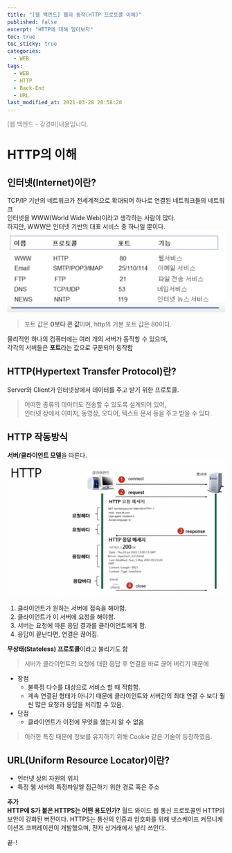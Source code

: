 ```yaml
---
title: "[웹 백엔드] 웹의 동작(HTTP 프로토콜 이해)"
published: false
excerpt: "HTTP에 대해 알아보자"
toc: true
toc_sticky: true
categories:
  - WEB
tags:
  - WEB
  - HTTP
  - Back-End
  - URL
last_modified_at: 2021-03-28 20:58:20
---
```

<span style="color:grey">[웹 백엔드 - 강경미]내용입니다.</span>

# HTTP의 이해

## 인터넷(Internet)이란?
TCP/IP 기반의 네트워크가 전세계적으로 확대되어 하나로 연결된 네트워크들의 네트워크  
인터넷을 WWW(World Wide Web)이라고 생각하는 사람이 많다.  
하지만, WWW은 인터넷 기반의 대표 서비스 중 하나일 뿐이다.  
![이미지](/assets/images/WEB/web2.png)  
> 포트 값은 **0보다 큰 값**이며, http의 기본 포트 값은 80이다.  

물리적인 하나의 컴퓨터에는 여러 개의 서버가 동작할 수 있으며,  
각각의 서버들은 **포트**라는 값으로 구분되어 동작함
  
## HTTP(Hypertext Transfer Protocol)란?
Server와 Client가 인터넷상에서 데이터를 주고 받기 위한 프로토콜.
> 어떠한 종류의 데이터도 전송할 수 있도록 설계되어 있어,  
> 인터넷 상에서 이미지, 동영상, 오디어, 텍스트 문서 등을 주고 받을 수 있다.  

## HTTP 작동방식
**서버/클라이언트 모델**을 따른다. 
![이미지](/assets/images/WEB/web1.png)
1. 클라이언트가 원하는 서버에 접속을 해야함.  
2. 클라이언트가 이 서버에 요청을 해야함.  
3. 서버는 요청에 따른 응답 결과를 클라이언트에게 함.  
4. 응답이 끝난다면, 연결은 끊어짐.  

**무상태(Stateless) 프로토콜**이라고 불리기도 함  
> 서버가 클라이언트의 요청에 대한 응답 후 연결을 바로 끊어 버리기 때문에  

- 장점  
  - 불특정 다수를 대상으로 서비스 할 때 적합함.  
  - 계속 연결된 형태가 아니기 때문에 클라이언트와 서버간의 최대 연결 수 보다 훨씬 많은 요청과 응답을 처리할 수 있음.  
- 단점
  - 클라이언트가 이전에 무엇을 했는지 알 수 없음

> 이러한 특징 때문에 정보를 유지하기 위해 Cookie 같은 기술이 등장하였음.

## URL(Uniform Resource Locator)이란?
- 인터넷 상의 자원의 위치
- 특정 웹 서버의 특정파일엘 접근하기 위한 경로 혹은 주소

**추가**  
**HTTP에 S가 붙은 HTTPS는 어떤 용도인가?**
월드 와이드 웹 통신 프로토콜인 HTTP의 보안이 강화된 버전이다. HTTPS는 통신의 인증과 암호화를 위해 넷스케이프 커뮤니케이션즈 코퍼레이션이 개발했으며, 전자 상거래에서 널리 쓰인다.

끝-!

